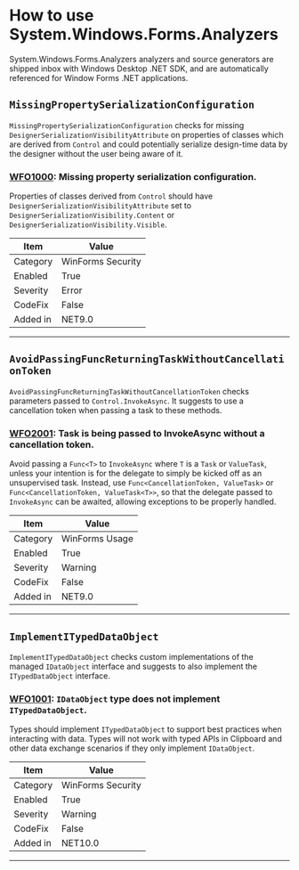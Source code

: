 # How to use System.Windows.Forms.Analyzers

System.Windows.Forms.Analyzers analyzers and source generators are shipped inbox with Windows Desktop .NET SDK, and
are automatically referenced for Window Forms .NET applications.

## `MissingPropertySerializationConfiguration`

`MissingPropertySerializationConfiguration` checks for missing `DesignerSerializationVisibilityAttribute` on properties of classes which are
derived from `Control` and could potentially serialize design-time data by the designer without the user being aware of it.

### [WFO1000](https://aka.ms/winforms-warnings/wfo1000): Missing property serialization configuration.

Properties of classes derived from `Control` should have `DesignerSerializationVisibilityAttribute` 
set to `DesignerSerializationVisibility.Content` or `DesignerSerializationVisibility.Visible`.

| Item      | Value            |
|-----------|------------------|
| Category  | WinForms Security|
| Enabled   | True             |
| Severity  | Error            |
| CodeFix   | False            |
| Added in  | NET9.0           |

---

## `AvoidPassingFuncReturningTaskWithoutCancellationToken`

`AvoidPassingFuncReturningTaskWithoutCancellationToken` checks parameters passed to `Control.InvokeAsync`. It suggests to use a cancellation token when passing a task to these methods.

### [WFO2001](https://aka.ms/winforms-warnings/wfo2001): Task is being passed to InvokeAsync without a cancellation token.

Avoid passing a `Func<T>` to `InvokeAsync` where `T` is a `Task` or `ValueTask`, unless your intention is for the delegate to simply be kicked off as an unsupervised task. Instead, use `Func<CancellationToken, ValueTask>` or `Func<CancellationToken, ValueTask<T>>`, so that the delegate passed to `InvokeAsync` can be awaited, allowing exceptions to be properly handled. 

| Item      | Value            |
|-----------|------------------|
| Category  | WinForms Usage   |
| Enabled   | True             |
| Severity  | Warning          |
| CodeFix   | False            |
| Added in  | NET9.0           |

---

## `ImplementITypedDataObject`

`ImplementITypedDataObject` checks custom implementations of the managed `IDataObject` interface and suggests to also implement the `ITypedDataObject` interface.

### [WFO1001](https://aka.ms/winforms-warnings/wfo1001): `IDataObject` type does not implement `ITypedDataObject`.

Types should implement `ITypedDataObject` to support best practices when interacting with data. Types will not work with typed APIs in Clipboard and other data exchange scenarios if they only implement `IDataObject`.

| Item      | Value            |
|-----------|------------------|
| Category  | WinForms Security|
| Enabled   | True             |
| Severity  | Warning          |
| CodeFix   | False            |
| Added in  | NET10.0          |

---
